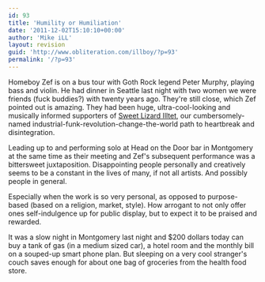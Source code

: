 ```yaml
---
id: 93
title: 'Humility or Humiliation'
date: '2011-12-02T15:10:10+00:00'
author: 'Mike iLL'
layout: revision
guid: 'http://www.obliteration.com/illboy/?p=93'
permalink: '/?p=93'
---
```


Homeboy Zef is on a bus tour with Goth Rock legend Peter Murphy, playing bass and violin. He had dinner in Seattle last night with two women we were friends (fuck buddies?) with twenty years ago. They're still close, which Zef pointed out is amazing. They had been huge, ultra-cool-looking and musically informed supporters of <a title="Sweet Lizard iLLtet" href="http://www.facebook.com/Illtet" target="_blank">Sweet Lizard Illtet</a>, our cumbersomely-named industrial-funk-revolution-change-the-world path to heartbreak and disintegration.

Leading up to and performing solo at Head on the Door bar in Montgomery at the same time as their meeting and Zef's subsequent performance was a bittersweet juxtaposition. Disappointing people personally and creatively seems to be a constant in the lives of many, if not all artists. And possibly people in general.

Especially when the work is so very personal, as opposed to purpose-based (based on a religion, market, style). How arrogant to not only offer ones self-indulgence up for public display, but to expect it to be praised and rewarded.

It was a slow night in Montgomery last night and $200 dollars today can buy a tank of gas (in a medium sized car), a hotel room and the monthly bill on a souped-up smart phone plan. But sleeping on a very cool stranger's couch saves enough for about one bag of groceries from the health food store.

&nbsp;